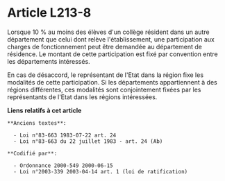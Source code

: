 # Article L213-8

Lorsque 10 % au moins des élèves d'un collège résident dans un autre département que celui dont relève l'établissement, une
participation aux charges de fonctionnement peut être demandée au département de résidence. Le montant de cette participation
est fixé par convention entre les départements intéressés.

En cas de désaccord, le représentant de l'Etat dans la région fixe les modalités de cette participation. Si les départements
appartiennent à des régions différentes, ces modalités sont conjointement fixées par les représentants de l'Etat dans les
régions intéressées.

**Liens relatifs à cet article**

	**Anciens textes**:

	  - Loi n°83-663 1983-07-22 art. 24
	  - Loi n°83-663 du 22 juillet 1983 - art. 24 (Ab)

	**Codifié par**:

	  - Ordonnance 2000-549 2000-06-15
	  - Loi n°2003-339 2003-04-14 art. 1 (loi de ratification)
